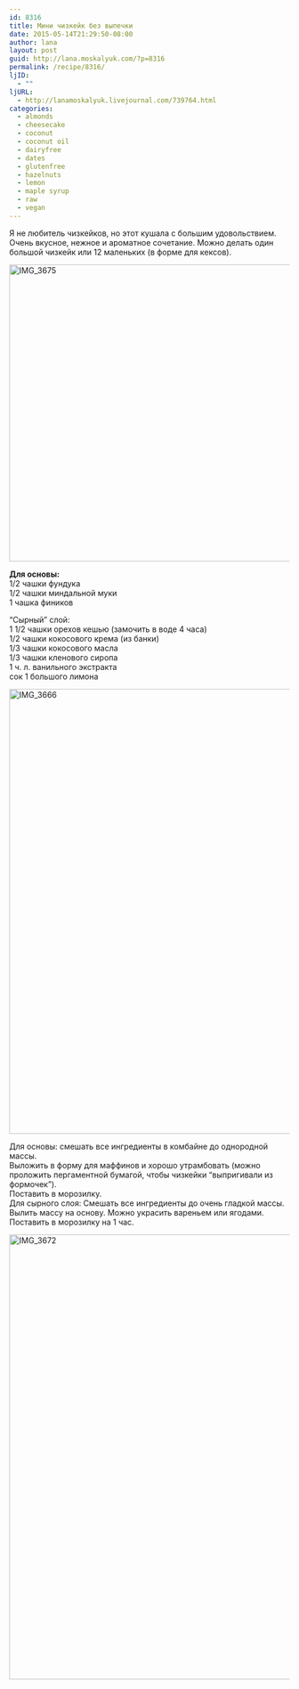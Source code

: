 ```yaml
---
id: 8316
title: Мини чизкейк без выпечки
date: 2015-05-14T21:29:50-08:00
author: lana
layout: post
guid: http://lana.moskalyuk.com/?p=8316
permalink: /recipe/8316/
ljID:
  - ""
ljURL:
  - http://lanamoskalyuk.livejournal.com/739764.html
categories:
  - almonds
  - cheesecake
  - coconut
  - coconut oil
  - dairyfree
  - dates
  - glutenfree
  - hazelnuts
  - lemon
  - maple syrup
  - raw
  - vegan
---
```

Я не любитель чизкейков, но этот кушала с большим удовольствием. Очень вкусное, нежное и ароматное сочетание. Можно делать один большой чизкейк или 12 маленьких (в форме для кексов).

<img loading="lazy" src="https://c4.staticflickr.com/8/7668/16966332213_cfabe92485_c.jpg" alt="IMG_3675" width="800" height="534" /> 

**Для основы:**  
1/2 чашки фундука  
1/2 чашки миндальной муки  
1 чашка фиников

&#8220;Сырный&#8221; слой:  
1 1/2 чашки орехов кешью (замочить в воде 4 часа)  
1/2 чашки кокосового крема (из банки)  
1/3 чашки кокосового масла  
1/3 чашки кленового сиропа  
1 ч. л. ванильного экстракта  
сок 1 большого лимона

<img loading="lazy" src="https://c4.staticflickr.com/8/7762/17560314516_63f47307b6_c.jpg" alt="IMG_3666" width="631" height="800" /> 

Для основы: смешать все ингредиенты в комбайне до однородной массы.  
Выложить в форму для маффинов и хорошо утрамбовать (можно проложить пергаментной бумагой, чтобы чизкейки &#8220;выпригивали из формочек&#8221;).  
Поставить в морозилку.  
Для сырного слоя: Смешать все ингредиенты до очень гладкой массы.  
Вылить массу на основу. Можно украсить вареньем или ягодами.  
Поставить в морозилку на 1 час.

<img loading="lazy" src="https://c2.staticflickr.com/6/5466/16964121394_20d80e2e75_c.jpg" alt="IMG_3672" width="534" height="800" />